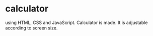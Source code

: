 # calculator

using HTML, CSS and JavaScript. Calculator is made.
It is adjustable according to screen size.
